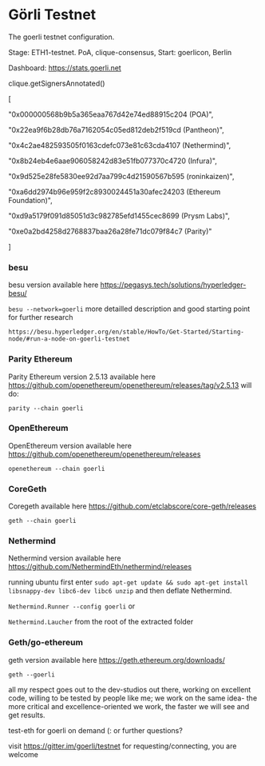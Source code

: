 # Görli Testnet
The goerli testnet configuration.

Stage: ETH1-testnet. PoA, clique-consensus, 
Start: goerlicon, Berlin

Dashboard: https://stats.goerli.net

clique.getSignersAnnotated()


[

  "0x000000568b9b5a365eaa767d42e74ed88915c204 (POA)",

  "0x22ea9f6b28db76a7162054c05ed812deb2f519cd (Pantheon)",

  "0x4c2ae482593505f0163cdefc073e81c63cda4107 (Nethermind)",

  "0x8b24eb4e6aae906058242d83e51fb077370c4720 (Infura)",

  "0x9d525e28fe5830ee92d7aa799c4d21590567b595 (roninkaizen)",

  "0xa6dd2974b96e959f2c8930024451a30afec24203 (Ethereum Foundation)",

  "0xd9a5179f091d85051d3c982785efd1455cec8699 (Prysm Labs)",

  "0xe0a2bd4258d2768837baa26a28fe71dc079f84c7 (Parity)"


]
### besu

besu version available here https://pegasys.tech/solutions/hyperledger-besu/

```besu --network=goerli```
more detailled description and good starting point for further research

``https://besu.hyperledger.org/en/stable/HowTo/Get-Started/Starting-node/#run-a-node-on-goerli-testnet``
### Parity Ethereum

Parity Ethereum version 2.5.13 available here https://github.com/openethereum/openethereum/releases/tag/v2.5.13 will do:

```
parity --chain goerli
```

### OpenEthereum

OpenEthereum version available here https://github.com/openethereum/openethereum/releases

```openethereum --chain goerli```

### CoreGeth

Coregeth available here https://github.com/etclabscore/core-geth/releases

```geth --chain goerli```

### Nethermind

Nethermind version available here https://github.com/NethermindEth/nethermind/releases

running ubuntu first enter ```sudo apt-get update && sudo apt-get install libsnappy-dev libc6-dev libc6 unzip``` 
and then deflate Nethermind.

```Nethermind.Runner --config goerli```
or

```Nethermind.Laucher``` from the root of the extracted folder

### Geth/go-ethereum 

geth version available here https://geth.ethereum.org/downloads/

```geth --goerli```

all my respect goes out to the dev-studios out there, working on excellent code,
willing to be tested by people like me; we work on the same idea-
the more critical and excellence-oriented we work, the faster we will see and get results.

test-eth for goerli on demand (: or further questions?

visit https://gitter.im/goerli/testnet for requesting/connecting, you are welcome
